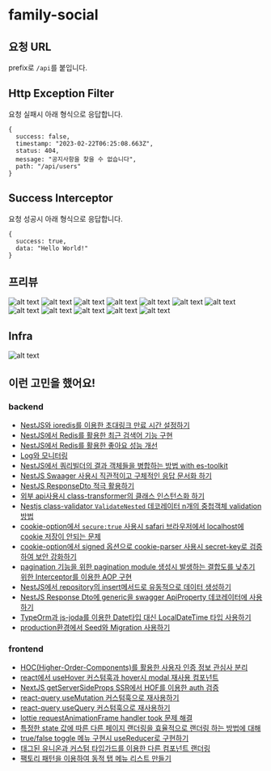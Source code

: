 # family-social

## 요청 URL

prefix로 `/api`를 붙입니다.

## Http Exception Filter

요청 실패시 아래 형식으로 응답합니다.

```
{
  success: false,
  timestamp: "2023-02-22T06:25:08.663Z",
  status: 404,
  message: "공지사항을 찾을 수 없습니다",
  path: "/api/users"
}
```

## Success Interceptor

요청 성공시 아래 형식으로 응답합니다.

```
{
  success: true,
  data: "Hello World!"
}
```

## 프리뷰

![alt text](image-1.png)
![alt text](image-2.png)
![alt text](image-3.png)
![alt text](image-4.png)
![alt text](image-5.png)
![alt text](image-6.png)
![alt text](image-7.png)
![alt text](image-8.png)
![alt text](image-9.png)
![alt text](image-10.png)
![alt text](image-11.png)
![alt text](image-12.png)

## Infra

![alt text](image.png)

## 이런 고민을 했어요!

### backend

- [NestJS와 ioredis를 이용한 초대링크 만료 시간 설정하기](https://threeyears.tistory.com/599)
- [NestJS에서 Redis를 활용한 최근 검색어 기능 구현](https://threeyears.tistory.com/614)
- [NestJS에서 Redis를 활용한 좋아요 성능 개선](https://threeyears.tistory.com/621)
- [Log와 모니터링](https://threeyears.tistory.com/581)
- [NestJS에서 쿼리빌더의 결과 객체들을 병합하는 방법 with es-toolkit](https://threeyears.tistory.com/637)
- [NestJS Swaager 사용시 직관적이고 구체적인 응답 문서화 하기](https://threeyears.tistory.com/555)
- [NestJS ResponseDto 적극 활용하기](https://threeyears.tistory.com/553)
- [외부 api사용시 class-transformer의 클래스 인스턴스화 하기](https://threeyears.tistory.com/560)
- [Nestjs class-validator `ValidateNested` 데코레이터 n개의 중첩객체 validation 방법](https://threeyears.tistory.com/513)
- [cookie-option에서 `secure:true` 사용시 safari 브라우저에서 localhost에 cookie 저장이 안되는 문제](https://threeyears.tistory.com/517)
- [cookie-option에서 signed 옵션으로 cookie-parser 사용시 secret-key로 검증하여 보안 강화하기](https://threeyears.tistory.com/502)
- [pagination 기능을 위한 pagination module 생성시 발생하는 결합도를 낮추기 위한 Interceptor를 이용한 AOP 구현](https://threeyears.tistory.com/518)
- [NestJS에서 repository의 insert메서드로 유동적으로 데이터 생성하기](https://threeyears.tistory.com/526)
- [NestJS Response Dto에 generic을 swagger ApiProperty 데코레이터에 사용하기](https://threeyears.tistory.com/525)
- [TypeOrm과 js-joda를 이용한 Date타입 대신 LocalDateTime 타입 사용하기](https://threeyears.tistory.com/549)
- [production환경에서 Seed와 Migration 사용하기](https://threeyears.tistory.com/580)

### frontend

- [HOC(Higher-Order-Components)를 활용한 사용자 인증 정보 관심사 분리](https://threeyears.tistory.com/633)
- [react에서 useHover 커스텀훅과 hover시 modal 재사용 컴포넌트](https://threeyears.tistory.com/632)
- [NextJS getServerSideProps SSR에서 HOF를 이용한 auth 검증](https://threeyears.tistory.com/607)
- [react-query useMutation 커스텀훅으로 재사용하기](https://threeyears.tistory.com/618)
- [react-query useQuery 커스텀훅으로 재사용하기](https://threeyears.tistory.com/620)
- [lottie requestAnimationFrame handler took 문제 해결](https://github.com/YangGwangSeong/family-social/issues/59)
- [특정한 state 값에 따른 다른 페이지 랜더링을 효율적으로 랜더링 하는 방법에 대해](https://threeyears.tistory.com/515)
- [true/false toggle 메뉴 구현시 useReducer로 구현하기](https://threeyears.tistory.com/539)
- [태그된 유니온과 커스텀 타입가드를 이용한 다른 컴포넌트 랜더링](https://threeyears.tistory.com/570)
- [팩토리 패턴을 이용하여 동적 탭 메뉴 리스트 만들기](https://threeyears.tistory.com/578)
<!--

#### local 개발 환경에서 docker로 Redis aws 환경에서 aws ElasticCache

## TODO 프로젝트 완성 프리뷰 gif로 보여주기

## TODO 프로젝트 디렉토리 구조

## TODO 프로젝트 인프라 그림

## 기본적인 프로젝트 설명과 해당 프로젝트에서 사용하는 기술 socket.io, redis, sse 어떻게 적재적소로 사용 했는지에 대해

## 추후 추가 할 기능들에 대한 서술

## TODO 부하 테스트 (Artillery)

## Monitoring (Sentry + Slack + Winton)

## 반복적으로 진행하는 수동적인 작업에 불편을 느껴 자동화를 진행해본 경험 :

1. 이슈나 티켓 번호를 커밋 메세지마다 달아주는거 + 커밋 메시지 작성하는거,
2. husky를 이용한 eslint와 prettier 코드 검증 자동화
3. 자주 보는 기술 블로그들 자동 수집화
   -->
